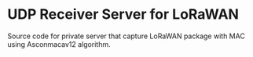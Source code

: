 # UDP Receiver Server for LoRaWAN
Source code for private server that capture LoRaWAN package with MAC using Asconmacav12 algorithm.
